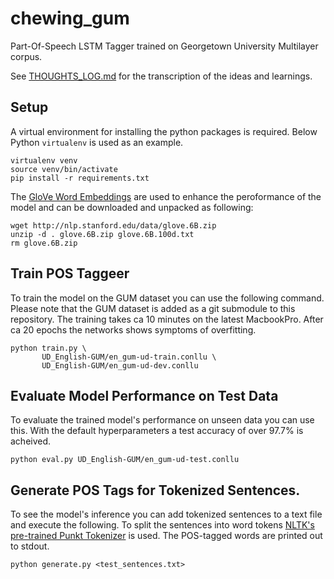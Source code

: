 # chewing_gum
Part-Of-Speech LSTM Tagger trained on Georgetown University Multilayer corpus.


See [THOUGHTS_LOG.md](THOUGHTS_LOG.md) for the transcription of the ideas and
learnings.

## Setup
A virtual environment for installing the python packages is required. Below 
Python `virtualenv` is used as an example.
```
virtualenv venv
source venv/bin/activate
pip install -r requirements.txt
```

The [GloVe Word Embeddings](https://nlp.stanford.edu/projects/glove/) are used
to enhance the peroformance of the model and can be downloaded and unpacked as
following:
```
wget http://nlp.stanford.edu/data/glove.6B.zip
unzip -d . glove.6B.zip glove.6B.100d.txt
rm glove.6B.zip
```

## Train POS Taggeer
To train the model on the GUM dataset you can use the following command. Please
note that the GUM dataset is added as a git submodule to this repository. The
training takes ca 10 minutes on the latest MacbookPro. After ca 20 epochs the 
networks shows symptoms of overfitting.
```
python train.py \
       UD_English-GUM/en_gum-ud-train.conllu \
       UD_English-GUM/en_gum-ud-dev.conllu
```

## Evaluate Model Performance on Test Data
To evaluate the trained model's performance on unseen data you can use this.
With the default hyperparameters a test accuracy of over 97.7% is acheived. 
```
python eval.py UD_English-GUM/en_gum-ud-test.conllu
```

## Generate POS Tags for Tokenized Sentences.
To see the model's inference you can add tokenized sentences to a text file 
and execute the following. To split the sentences into word tokens
[NLTK's pre-trained Punkt Tokenizer](https://www.nltk.org/_modules/nltk/tokenize/punkt.html)
is used. The POS-tagged words are printed out to stdout.
```
python generate.py <test_sentences.txt>
```